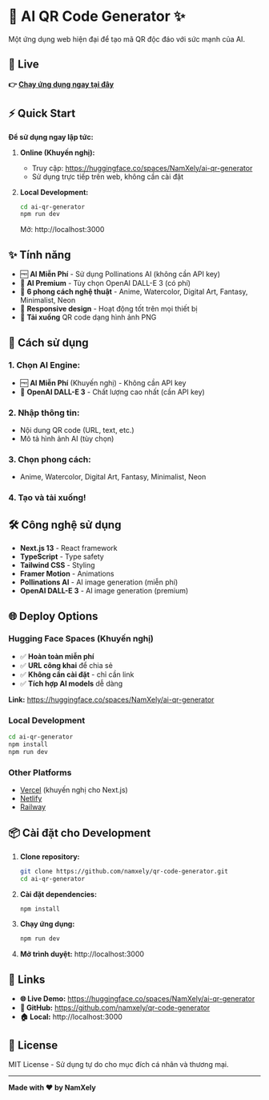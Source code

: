 # 🤖 AI QR Code Generator ✨

Một ứng dụng web hiện đại để tạo mã QR độc đáo với sức mạnh của AI.

## 🚀 Live 

**👉 [Chạy ứng dụng ngay tại đây](https://huggingface.co/spaces/NamXely/ai-qr-generator)**

## ⚡ Quick Start

**Để sử dụng ngay lập tức:**

1. **Online (Khuyến nghị):**
   - Truy cập: https://huggingface.co/spaces/NamXely/ai-qr-generator
   - Sử dụng trực tiếp trên web, không cần cài đặt

2. **Local Development:**
   ```bash
   cd ai-qr-generator
   npm run dev
   ```
   Mở: http://localhost:3000

## ✨ Tính năng

- 🆓 **AI Miễn Phí** - Sử dụng Pollinations AI (không cần API key)
- 💎 **AI Premium** - Tùy chọn OpenAI DALL-E 3 (có phí)
- 🎨 **6 phong cách nghệ thuật** - Anime, Watercolor, Digital Art, Fantasy, Minimalist, Neon
- 📱 **Responsive design** - Hoạt động tốt trên mọi thiết bị
- 💾 **Tải xuống** QR code dạng hình ảnh PNG

## 🎯 Cách sử dụng

### 1. Chọn AI Engine:
- 🆓 **AI Miễn Phí** (Khuyến nghị) - Không cần API key
- 💎 **OpenAI DALL-E 3** - Chất lượng cao nhất (cần API key)

### 2. Nhập thông tin:
- Nội dung QR code (URL, text, etc.)
- Mô tả hình ảnh AI (tùy chọn)

### 3. Chọn phong cách:
- Anime, Watercolor, Digital Art, Fantasy, Minimalist, Neon

### 4. Tạo và tải xuống!

## 🛠️ Công nghệ sử dụng

- **Next.js 13** - React framework
- **TypeScript** - Type safety
- **Tailwind CSS** - Styling
- **Framer Motion** - Animations
- **Pollinations AI** - AI image generation (miễn phí)
- **OpenAI DALL-E 3** - AI image generation (premium)

## 🌐 Deploy Options

### Hugging Face Spaces (Khuyến nghị)
- ✅ **Hoàn toàn miễn phí**
- ✅ **URL công khai** để chia sẻ
- ✅ **Không cần cài đặt** - chỉ cần link
- ✅ **Tích hợp AI models** dễ dàng

**Link:** https://huggingface.co/spaces/NamXely/ai-qr-generator

### Local Development
```bash
cd ai-qr-generator
npm install
npm run dev
```

### Other Platforms
- [Vercel](https://vercel.com) (khuyến nghị cho Next.js)
- [Netlify](https://netlify.com)
- [Railway](https://railway.app)

## 📦 Cài đặt cho Development

1. **Clone repository:**
   ```bash
   git clone https://github.com/namxely/qr-code-generator.git
   cd ai-qr-generator
   ```

2. **Cài đặt dependencies:**
   ```bash
   npm install
   ```

3. **Chạy ứng dụng:**
   ```bash
   npm run dev
   ```

4. **Mở trình duyệt:** http://localhost:3000

## 🔗 Links

- **🌐 Live Demo:** https://huggingface.co/spaces/NamXely/ai-qr-generator
- **📁 GitHub:** https://github.com/namxely/qr-code-generator
- **🏠 Local:** http://localhost:3000

## 📝 License

MIT License - Sử dụng tự do cho mục đích cá nhân và thương mại.

---

**Made with ❤️ by NamXely**
